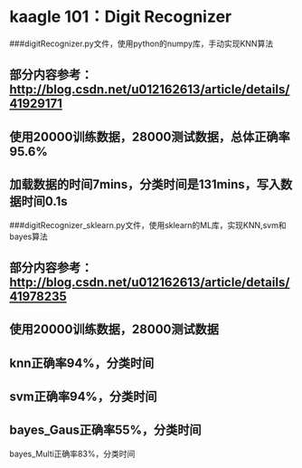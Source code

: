 # kaagle 101：Digit Recognizer

###digitRecognizer.py文件，使用python的numpy库，手动实现KNN算法

部分内容参考：<http://blog.csdn.net/u012162613/article/details/41929171>
----------------
使用20000训练数据，28000测试数据，总体正确率95.6%
------------------------------------
加载数据的时间7mins，分类时间是131mins，写入数据时间0.1s
-----------------

###digitRecognizer_sklearn.py文件，使用sklearn的ML库，实现KNN,svm和bayes算法

部分内容参考：<http://blog.csdn.net/u012162613/article/details/41978235>
------------------
使用20000训练数据，28000测试数据
--------------------
knn正确率94%，分类时间
------------
svm正确率94%，分类时间
------------
bayes_Gaus正确率55%，分类时间
------------
bayes_Multi正确率83%，分类时间

